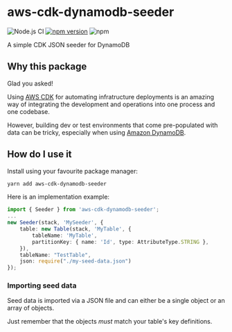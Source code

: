 # aws-cdk-dynamodb-seeder

![Node.js CI](https://github.com/elegantdevelopment/aws-cdk-dynamodb-seeder/workflows/Node.js%20CI/badge.svg)
[![npm version](https://badge.fury.io/js/aws-cdk-dynamodb-seeder.svg)](https://badge.fury.io/js/aws-cdk-dynamodb-seeder)
![npm](https://img.shields.io/npm/dt/aws-cdk-dynamodb-seeder)

A simple CDK JSON seeder for DynamoDB

## Why this package

Glad you asked!

Using [AWS CDK] for automating infratructure deployments is an amazing way of integrating the development and operations into one process and one codebase.

However, building dev or test environments that come pre-populated with data can be tricky, especially when using [Amazon DynamoDB].

## How do I use it

Install using your favourite package manager:

```sh
yarn add aws-cdk-dynamodb-seeder
```

Here is an implementation example:

```ts
import { Seeder } from 'aws-cdk-dynamodb-seeder';
...
new Seeder(stack, 'MySeeder', {
    table: new Table(stack, 'MyTable', {
        tableName: 'MyTable',
        partitionKey: { name: 'Id', type: AttributeType.STRING },
    }),
    tableName: "TestTable",
    json: require("./my-seed-data.json")
});
```

### Importing seed data

Seed data is imported via a JSON file and can either be a single object or an array of objects.

Just remember that the objects *must* match your table's key definitions.

   [AWS CDK]: https://aws.amazon.com/cdk
   [Amazon DynamoDB]: https://aws.amazon.com/dynamodb
